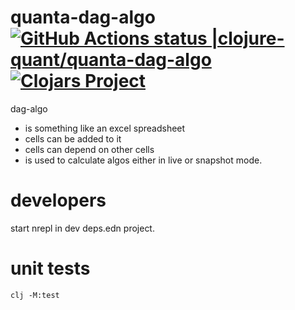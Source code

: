 # quanta-dag-algo [![GitHub Actions status |clojure-quant/quanta-dag-algo](https://github.com/clojure-quant/quanta-dag-algo/workflows/CI/badge.svg)](https://github.com/clojure-quant/quanta-dag-algo/actions?workflow=CI)[![Clojars Project](https://img.shields.io/clojars/v/io.github.clojure-quant/quanta-dag-algo.svg)](https://clojars.org/io.github.clojure-quant/quanta-dag-algo)

dag-algo 
  - is something like an excel spreadsheet
  - cells can be added to it
  - cells can depend on other cells
  - is used to calculate algos either in live or snapshot mode.


# developers

start nrepl in dev deps.edn project.


# unit tests

```
clj -M:test
```

